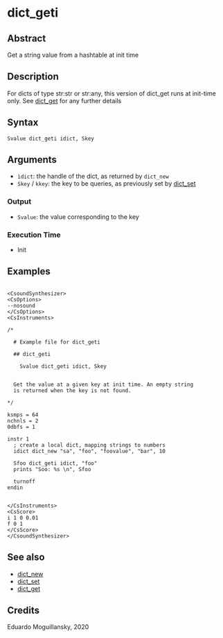 # dict_geti

## Abstract

Get a string value from a hashtable at init time

## Description

For dicts of type str:str or str:any, this version of dict_get runs at
init-time only. See [dict_get](dict_get.md) for any further details

## Syntax

    Svalue dict_geti idict, Skey 

## Arguments

* `ìdict`: the handle of the dict, as returned by `dict_new`
* `Skey` / `kkey`: the key to be queries, as previously set by [dict_set](dict_set)

### Output

* `Svalue`: the value corresponding to the key

### Execution Time

* Init

## Examples

```csound 

<CsoundSynthesizer>
<CsOptions>
--nosound
</CsOptions>
<CsInstruments>

/*

  # Example file for dict_geti

  ## dict_geti

    Svalue dict_geti idict, Skey

    
  Get the value at a given key at init time. An empty string
  is returned when the key is not found.
    
*/

ksmps = 64
nchnls = 2
0dbfs = 1

instr 1
  ; create a local dict, mapping strings to numbers
  idict dict_new "sa", "foo", "foovalue", "bar", 10

  Sfoo dict_geti idict, "foo"
  prints "Soo: %s \n", Sfoo
  
  turnoff
endin


</CsInstruments>
<CsScore>
i 1 0 0.01
f 0 1
</CsScore>
</CsoundSynthesizer>

```

## See also

* [dict_new](dict_new.md)
* [dict_set](dict_set.md)
* [dict_get](dict_get.md)


## Credits

Eduardo Moguillansky, 2020